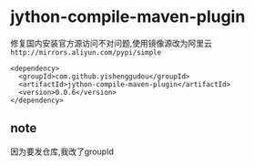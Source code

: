 # jython-compile-maven-plugin

修复国内安装官方源访问不对问题,使用镜像源改为阿里云`http://mirrors.aliyun.com/pypi/simple`

```
<dependency>
  <groupId>com.github.yishenggudou</groupId>
  <artifactId>jython-compile-maven-plugin</artifactId>
  <version>0.0.6</version>
</dependency>
```


## note

因为要发仓库,我改了groupId